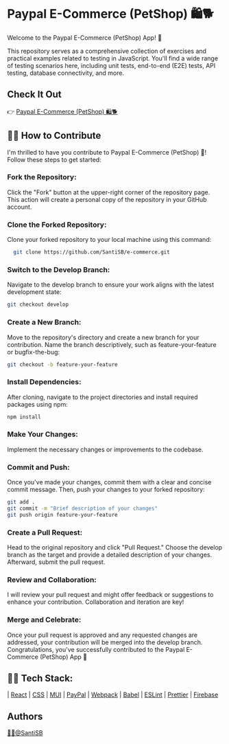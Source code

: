 # Paypal E-Commerce (PetShop) 🛍️🐕

Welcome to the Paypal E-Commerce (PetShop) App! 👋

This repository serves as a comprehensive collection of exercises and practical examples related to testing in JavaScript. You'll find a wide range of testing scenarios here, including unit tests, end-to-end (E2E) tests, API testing, database connectivity, and more.


## Check It Out

👉 [Paypal E-Commerce (PetShop) 🛍️🐕](https://platzi-dbb78.web.app/)

## 👨‍💻 How to Contribute

I'm thrilled to have you contribute to Paypal E-Commerce (PetShop) 🧪!
Follow these steps to get started:

### Fork the Repository:

Click the "Fork" button at the upper-right corner of the repository page. This action will create a personal copy of the repository in your GitHub account.

### Clone the Forked Repository:

Clone your forked repository to your local machine using this command:

```bash
  git clone https://github.com/SantiSB/e-commerce.git
```

### Switch to the Develop Branch:

Navigate to the develop branch to ensure your work aligns with the latest development state:

```bash
git checkout develop
```

### Create a New Branch:

Move to the repository's directory and create a new branch for your contribution. Name the branch descriptively, such as feature-your-feature or bugfix-the-bug:

```bash
git checkout -b feature-your-feature
```

### Install Dependencies:

After cloning, navigate to the project directories and install required packages using npm:

```bash
npm install
```

### Make Your Changes:

Implement the necessary changes or improvements to the codebase.

### Commit and Push:

Once you've made your changes, commit them with a clear and concise commit message. Then, push your changes to your forked repository:

```bash
git add .
git commit -m "Brief description of your changes"
git push origin feature-your-feature
```

### Create a Pull Request:

Head to the original repository and click "Pull Request." Choose the develop branch as the target and provide a detailed description of your changes. Afterward, submit the pull request.

### Review and Collaboration:

I will review your pull request and might offer feedback or suggestions to enhance your contribution. Collaboration and iteration are key!

### Merge and Celebrate:

Once your pull request is approved and any requested changes are addressed, your contribution will be merged into the develop branch. Congratulations, you've successfully contributed to the Paypal E-Commerce (PetShop) App 🎉

## 👨‍💻 Tech Stack:

| [React](https://es.react.dev/)
| [CSS](https://developer.mozilla.org/es/docs/Web/CSS)
| [MUI](https://mui.com/material-ui/)
| [PayPal](https://www.npmjs.com/package/@paypal/react-paypal-js)
| [Webpack](https://webpack.js.org/)
| [Babel](https://babeljs.io/)
| [ESLint](https://eslint.org/)
| [Prettier](https://prettier.io/)
| [Firebase](https://firebase.google.com/?hl=es)

## Authors

[🐱‍💻@SantiSB](https://github.com/SantiSB)
